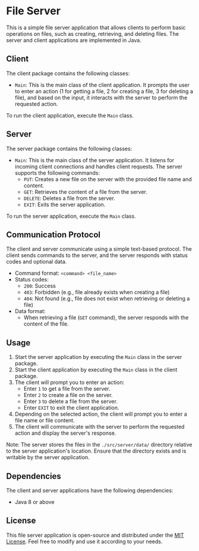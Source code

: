 # File Server

This is a simple file server application that allows clients to perform basic operations on files, such as creating, retrieving, and deleting files. The server and client applications are implemented in Java.

## Client

The client package contains the following classes:

- `Main`: This is the main class of the client application. It prompts the user to enter an action (1 for getting a file, 2 for creating a file, 3 for deleting a file), and based on the input, it interacts with the server to perform the requested action.

To run the client application, execute the `Main` class.

## Server

The server package contains the following classes:

- `Main`: This is the main class of the server application. It listens for incoming client connections and handles client requests. The server supports the following commands:
  - `PUT`: Creates a new file on the server with the provided file name and content.
  - `GET`: Retrieves the content of a file from the server.
  - `DELETE`: Deletes a file from the server.
  - `EXIT`: Exits the server application.

To run the server application, execute the `Main` class.

## Communication Protocol

The client and server communicate using a simple text-based protocol. The client sends commands to the server, and the server responds with status codes and optional data.

- Command format: `<command> <file_name>`
- Status codes:
  - `200`: Success
  - `403`: Forbidden (e.g., file already exists when creating a file)
  - `404`: Not found (e.g., file does not exist when retrieving or deleting a file)
- Data format:
  - When retrieving a file (`GET` command), the server responds with the content of the file.

## Usage

1. Start the server application by executing the `Main` class in the server package.
2. Start the client application by executing the `Main` class in the client package.
3. The client will prompt you to enter an action:
   - Enter `1` to get a file from the server.
   - Enter `2` to create a file on the server.
   - Enter `3` to delete a file from the server.
   - Enter `EXIT` to exit the client application.
4. Depending on the selected action, the client will prompt you to enter a file name or file content.
5. The client will communicate with the server to perform the requested action and display the server's response.

Note: The server stores the files in the `./src/server/data/` directory relative to the server application's location. Ensure that the directory exists and is writable by the server application.

## Dependencies

The client and server applications have the following dependencies:

- Java 8 or above

## License

This file server application is open-source and distributed under the [MIT License](LICENSE). Feel free to modify and use it according to your needs.
